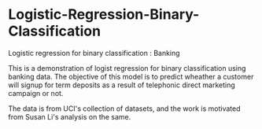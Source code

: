 # Logistic-Regression-Binary-Classification
Logistic regression for binary classification : Banking 

This is a demonstration of logist regression for binary classification using banking data. 
The objective of this model is to predict wheather a customer will signup for term deposits as a result of telephonic direct marketing campaign or not.

The data is from UCI's collection of datasets, and the work is motivated from Susan Li's analysis on the same. 
